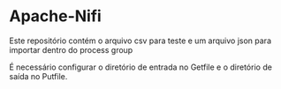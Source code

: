 # Apache-Nifi

Este repositório contém o arquivo csv para teste e um arquivo json para importar dentro do process group

É necessário configurar o diretório de entrada no Getfile e o diretório de saída no Putfile.

